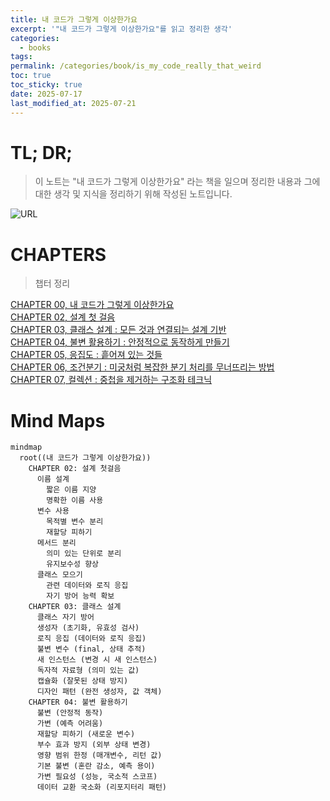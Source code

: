 ```yaml
---
title: 내 코드가 그렇게 이상한가요
excerpt: '"내 코드가 그렇게 이상한가요"를 읽고 정리한 생각'
categories:
  - books
tags: 
permalink: /categories/book/is_my_code_really_that_weird
toc: true
toc_sticky: true
date: 2025-07-17
last_modified_at: 2025-07-21
---
```


# TL; DR;

> 이 노트는 "내 코드가 그렇게 이상한가요" 라는 책을 일으며 정리한 내용과 그에 대한 생각 및 지식을 정리하기 위해 작성된 노트입니다.

![URL](https://contents.kyobobook.co.kr/sih/fit-in/458x0/pdt/9788966263998.jpg)  


# CHAPTERS
> 챕터 정리

[CHAPTER 00, 내 코드가 그렇게 이상한가요](/categories/book/is_my_code_really_that_weird)  
[CHAPTER 02, 설계 첫 걸음](/categories/book/is_my_code_really_that_weird/ch02)  
[CHAPTER 03, 클래스 설계 : 모든 것과 연결되는 설계 기반](/categories/book/is_my_code_really_that_weird/ch03)  
[CHAPTER 04, 불변 활용하기 : 안정적으로 동작하게 만들기](/categories/book/is_my_code_really_that_weird/ch04)  
[CHAPTER 05, 응집도 : 흩어져 있는 것들](/categories/book/is_my_code_really_that_weird/ch05)  
[CHAPTER 06, 조건분기 : 미궁처럼 복잡한 분기 처리를 무너뜨리는 방법](/categories/book/is_my_code_really_that_weird/ch06)  
[CHAPTER 07, 컬렉션 : 중첩을 제거하는 구조화 테크닉](/categories/book/is_my_code_really_that_weird/ch07)  



# Mind Maps
```mermaid
mindmap
  root((내 코드가 그렇게 이상한가요))
    CHAPTER 02: 설계 첫걸음
      이름 설계
        짧은 이름 지양
        명확한 이름 사용
      변수 사용
        목적별 변수 분리
        재할당 피하기
      메서드 분리
        의미 있는 단위로 분리
        유지보수성 향상
      클래스 모으기
        관련 데이터와 로직 응집
        자기 방어 능력 확보
    CHAPTER 03: 클래스 설계
      클래스 자기 방어
      생성자 (초기화, 유효성 검사)
      로직 응집 (데이터와 로직 응집)
      불변 변수 (final, 상태 추적)
      새 인스턴스 (변경 시 새 인스턴스)
      독자적 자료형 (의미 있는 값)
      캡슐화 (잘못된 상태 방지)
      디자인 패턴 (완전 생성자, 값 객체)
    CHAPTER 04: 불변 활용하기
      불변 (안정적 동작)
      가변 (예측 어려움)
      재할당 피하기 (새로운 변수)
      부수 효과 방지 (외부 상태 변경)
      영향 범위 한정 (매개변수, 리턴 값)
      기본 불변 (혼란 감소, 예측 용이)
      가변 필요성 (성능, 국소적 스코프)
      데이터 교환 국소화 (리포지터리 패턴)
```
